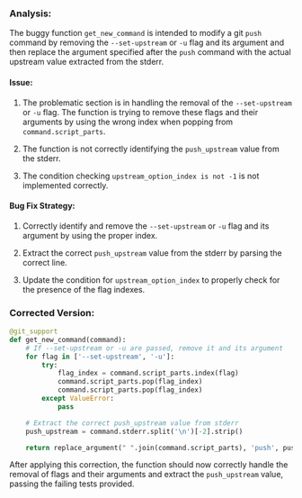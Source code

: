 ### Analysis:
The buggy function `get_new_command` is intended to modify a git `push` command by removing the `--set-upstream` or `-u` flag and its argument and then replace the argument specified after the `push` command with the actual upstream value extracted from the stderr.

#### Issue:
1. The problematic section is in handling the removal of the `--set-upstream` or `-u` flag. The function is trying to remove these flags and their arguments by using the wrong index when popping from `command.script_parts`.
   
2. The function is not correctly identifying the `push_upstream` value from the stderr.
   
3. The condition checking `upstream_option_index is not -1` is not implemented correctly.

#### Bug Fix Strategy:
1. Correctly identify and remove the `--set-upstream` or `-u` flag and its argument by using the proper index.
   
2. Extract the correct `push_upstream` value from the stderr by parsing the correct line.
   
3. Update the condition for `upstream_option_index` to properly check for the presence of the flag indexes.

### Corrected Version:
```python
@git_support
def get_new_command(command):
    # If --set-upstream or -u are passed, remove it and its argument
    for flag in ['--set-upstream', '-u']:
        try:
            flag_index = command.script_parts.index(flag)
            command.script_parts.pop(flag_index)
            command.script_parts.pop(flag_index)
        except ValueError:
            pass

    # Extract the correct push_upstream value from stderr
    push_upstream = command.stderr.split('\n')[-2].strip()

    return replace_argument(" ".join(command.script_parts), 'push', push_upstream)
``` 

After applying this correction, the function should now correctly handle the removal of flags and their arguments and extract the `push_upstream` value, passing the failing tests provided.